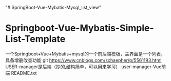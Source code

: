 "# SpringBoot-Vue-Mybatis-Mysql_list_view" 
# Springboot-Vue-Mybatis-Simple-List-Template
一个Springboot+Vue+Mybatis+mysql的一个前后端模板，主界面是一个列表，具备增删改查功能
git https://www.cnblogs.com/schaepher/p/5561193.html
USER-manager是后端（抄的,结构简单，可以用来学习）
user-manager-Vue前端
README.txt
